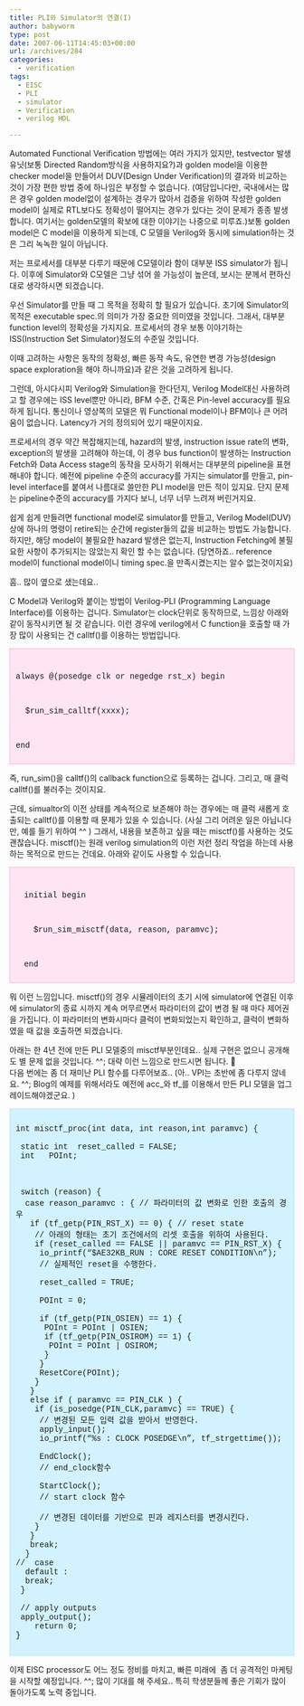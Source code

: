 ```yaml
---
title: PLI와 Simulator의 연결(I)
author: babyworm
type: post
date: 2007-06-11T14:45:03+00:00
url: /archives/284
categories:
  - verification
tags:
  - EISC
  - PLI
  - simulator
  - Verification
  - verilog HDL

---
```

Automated Functional Verification 방법에는 여러 가지가 있지만, testvector 발생 유닛(보통 Directed Random방식을 사용하지요?)과 golden model을 이용한 checker model을 만들어서 DUV(Design Under Verification)의 결과와 비교하는 것이 가장 편한 방법 중에 하나임은 부정할 수 없습니다. (여담입니다만, 국내에서는 많은 경우 golden model없이 설계하는 경우가 많아서 검증을 위하여 작성한 golden model이 실제로 RTL보다도 정확성이 떨어지는 경우가 있다는 것이 문제가 종종 발생합니다. 여기서는 golden모델의 확보에 대한 이야기는 나중으로 미루죠.)보통 golden model은 C model을 이용하게 되는데, C 모델을 Verilog와 동시에 simulation하는 것은 그리 녹녹한 일이 아닙니다. 

  


저는 프로세서를 대부분 다루기 때문에 C모델이라 함이 대부분 ISS simulator가 됩니다. 이후에 Simulator와 C모델은 그냥 섞어 쓸 가능성이 높은데, 보시는 분께서 편하신 대로 생각하시면 되겠습니다. 

  


우선 Simulator를 만들 때 그 목적을 정확히 할 필요가 있습니다. 초기에 Simulator의 목적은 executable spec.의 의미가 가장 중요한 의미였을 것입니다. 그래서, 대부분 function level의 정확성을 가지지요. 프로세서의 경우 보통 이야기하는 ISS(Instruction Set Simulator)정도의 수준일 것입니다. 

  


이때 고려하는 사항은 동작의 정확성, 빠른 동작 속도, 유연한 변경 가능성(design space exploration을 해야 하니까요)과 같은 것을 고려하게 됩니다. 

  


그런데, 아시다시피 Verilog와 Simulation을 한다던지, Verilog Model대신 사용하려고 할 경우에는 ISS level뿐만 아니라, BFM 수준, 간혹은 Pin-level accuracy를 필요하게 됩니다. 통신이나 영상쪽의 모델은 뭐 Functional model이나 BFM이나 큰 어려움이 없습니다. Latency가 거의 정의되어 있기 때문이지요. 

  


프로세서의 경우 약간 복잡해지는데, hazard의 발생, instruction issue rate의 변화, exception의 발생을 고려해야 하는데, 이 경우 bus function이 발생하는 Instruction Fetch와 Data Access stage의 동작을 모사하기 위해서는 대부분의 pipeline을 표현해내야 합니다. 예전에 pipeline 수준의 accuracy를 가지는 simulator를 만들고, pin-level interface를 붙여서 나름대로 쓸만한 PLI model을 만든 적이 있지요. 단지 문제는 pipeline수준의 accuracy를 가지다 보니, 너무 너무 느려져 버린거지요. 

  


쉽게 쉽게 만들려면 functional model로 simulator를 만들고, Verilog Model(DUV)상에 하나의 명령이 retire되는 순간에 register들의 값을 비교하는 방법도 가능합니다. 하지만, 해당 model이 불필요한 hazard 발생은 없는지, Instruction Fetching에 불필요한 사항이 추가되지는 않았는지 확인 할 수는 없습니다. (당연하죠.. reference model이 functional model이니 timing spec.을 만족시켰는지는 알수 없는것이지요) 

  


흠.. 많이 옆으로 샜는데요.. 

  


C Model과 Verilog와 붙이는 방법이 Verilog-PLI (Programming Language Interface)를 이용하는 겁니다. Simulator는 clock단위로 동작하므로, 느낌상 아래와 같이 동작시키면 될 것 같습니다. 이런 경우에 verilog에서 C function을 호출할 때 가장 많이 사용되는 건 calltf()를 이용하는 방법입니다. 

  


<DIV style="BORDER-RIGHT: #e38fbc 1px dotted; PADDING-RIGHT: 10px; BORDER-TOP: #e38fbc 1px dotted; PADDING-LEFT: 10px; PADDING-BOTTOM: 10px; BORDER-LEFT: #e38fbc 1px dotted; PADDING-TOP: 10px; BORDER-BOTTOM: #e38fbc 1px dotted; BACKGROUND-COLOR: #ffe4f4">
  <br /> 
  
  <P>
    <FONT face="'courier new',courier,monospace">always @(posedge clk or negedge rst_x) begin </FONT>
  </P>
  
  <br /> 
  
  <P>
    <FONT face="'courier new',courier,monospace">&nbsp; $run_sim_calltf(xxxx); </FONT>
  </P>
  
  <br /> 
  
  <P>
    <FONT face="'courier new',courier,monospace">end </FONT>
  </P>
</DIV>

  


즉, run_sim()을 calltf()의 callback function으로 등록하는 겁니다. 그리고, 매 클럭 calltf()를 불러주는 것이지요. 

  


근데, simualtor의 이전 상태를 계속적으로 보존해야 하는 경우에는 매 클럭 새롭게 호출되는 calltf()를 이용할 때 문제가 있을 수 있습니다. (사실 그리 어려운 일은 아닙니다만, 예를 들기 위하여 ^^ ) 그래서, 내용을 보존하고 싶을 때는 misctf()를 사용하는 것도 괜찮습니다. misctf()는 원래 verilog simulation의 이런 저런 정리 작업을 하는데 사용하는 목적으로 만드는 건데요. 아래와 같이도 사용할 수 있습니다. 

  


<DIV style="BORDER-RIGHT: #e38fbc 1px dotted; PADDING-RIGHT: 10px; BORDER-TOP: #e38fbc 1px dotted; PADDING-LEFT: 10px; PADDING-BOTTOM: 10px; BORDER-LEFT: #e38fbc 1px dotted; PADDING-TOP: 10px; BORDER-BOTTOM: #e38fbc 1px dotted; BACKGROUND-COLOR: #ffe4f4">
  <br /> 
  
  <P style="MARGIN-LEFT: 11pt">
    <FONT face="'courier new',courier,monospace">initial begin </FONT>
  </P>
  
  <br /> 
  
  <P style="MARGIN-LEFT: 11pt">
    <FONT face="'courier new',courier,monospace">&nbsp; $run_sim_misctf(data, reason, paramvc); </FONT>
  </P>
  
  <br /> 
  
  <P style="MARGIN-LEFT: 11pt">
    <FONT face="'courier new',courier,monospace">end </FONT>
  </P>
</DIV>

  


뭐 이런 느낌입니다. misctf()의 경우 시뮬레이터의 초기 시에 simulator에 연결된 이후에 simulator의 종료 시까지 계속 머무르면서 파라미터의 값이 변경 될 때 마다 제어권을 가집니다. 이 파라미터의 변화시마다 클럭이 변화되었는지 확인하고, 클럭이 변화하였을 때 값을 호출하면 되겠습니다. 

  


아래는 한 4년 전에 만든 PLI 모델중의 misctf부분인데요.. 실제 구현은 없으니 공개해도 별 문제 없을 것입니다. ^^; 대략 이런 느낌으로 만드시면 됩니다. 🙂  
다음 번에는 좀 더 재미난 PLI 함수를 다루어보죠.. (아.. VPI는 초반에 좀 다루지 않네요. ^^; Blog의 예제를 위해서라도 예전에 acc\_와 tf\_를 이용해서 만든 PLI 모델을 업그레이드해야겠군요. ) 

  


<DIV style="BORDER-RIGHT: #90e0ff 1px dotted; PADDING-RIGHT: 10px; BORDER-TOP: #90e0ff 1px dotted; PADDING-LEFT: 10px; PADDING-BOTTOM: 10px; BORDER-LEFT: #90e0ff 1px dotted; PADDING-TOP: 10px; BORDER-BOTTOM: #90e0ff 1px dotted; BACKGROUND-COLOR: #d2f2ff">
  <br /><FONT face="'courier new',courier,monospace">int misctf_proc(int data, int reason,int paramvc) {<br />&nbsp;<br />&nbsp;static int &nbsp;reset_called = FALSE;<br />&nbsp;int &nbsp; POInt;<br />&nbsp;<br />&nbsp;<br />&nbsp;<br />&nbsp;switch (reason) {<br />&nbsp; case reason_paramvc : { // 파라미터의 값 변화로 인한 호출의 경우 <br />&nbsp; &nbsp;if (tf_getp(PIN_RST_X) == 0) { // reset state<br />&nbsp; &nbsp; // 아래의 형태는 초기 조건에서의 리셋 호출을 위하여 사용된다. <br />&nbsp; &nbsp; if (reset_called == FALSE || paramvc == PIN_RST_X) {<br />&nbsp; &nbsp; &nbsp;io_printf(&#8220;$AE32KB_RUN : CORE RESET CONDITION\n&#8221;);<br />&nbsp; &nbsp; &nbsp;// 실제적인 reset을 수행한다. <br />&nbsp; &nbsp; &nbsp;<br />&nbsp; &nbsp; &nbsp;reset_called = TRUE;<br />&nbsp; &nbsp; &nbsp;<br />&nbsp; &nbsp; &nbsp;POInt = 0;<br />&nbsp; &nbsp; &nbsp;<br />&nbsp; &nbsp; &nbsp;if (tf_getp(PIN_OSIEN) == 1) {<br />&nbsp; &nbsp; &nbsp; POInt = POInt | OSIEN;<br />&nbsp; &nbsp; &nbsp; if (tf_getp(PIN_OSIROM) == 1) {<br />&nbsp; &nbsp; &nbsp; &nbsp;POInt = POInt | OSIROM;<br />&nbsp; &nbsp; &nbsp; }<br />&nbsp; &nbsp; &nbsp;}<br />&nbsp; &nbsp; &nbsp;ResetCore(POInt);<br />&nbsp; &nbsp; }<br />&nbsp; &nbsp;} <br />&nbsp; &nbsp;else if ( paramvc == PIN_CLK ) { &nbsp;<br />&nbsp; &nbsp; if (is_posedge(PIN_CLK,paramvc) == TRUE) {<br />&nbsp; &nbsp; &nbsp;// 변경된 모든 입력 값을 받아서 반영한다.&nbsp; <br />&nbsp; &nbsp; &nbsp;apply_input();<br />&nbsp; &nbsp; &nbsp;io_printf(&#8220;%s : CLOCK POSEDGE\n&#8221;, tf_strgettime());<br />&nbsp; &nbsp; &nbsp;<br />&nbsp; &nbsp; &nbsp;EndClock();<br />&nbsp; &nbsp; &nbsp;// end_clock함수<br />&nbsp; &nbsp; &nbsp;<br />&nbsp; &nbsp; &nbsp;StartClock(); <br />&nbsp; &nbsp; &nbsp;// start clock 함수<br />&nbsp; &nbsp; &nbsp;<br />&nbsp; &nbsp; &nbsp;// 변경된 데이터를 기반으로 핀과 레지스터를 변경시킨다. <br />&nbsp; &nbsp; }<br />&nbsp; &nbsp;}<br />&nbsp; &nbsp;break;<br />&nbsp; }<br />// &nbsp;case <br />&nbsp; default : <br />&nbsp; break;<br />&nbsp;}<br />&nbsp;<br />&nbsp;// apply outputs<br />&nbsp;apply_output();<br />&nbsp; &nbsp; return 0;<br />}<br /></FONT><br />
</DIV>

  
이제 EISC processor도 어느 정도 정비를 마치고, 빠른 미래에&nbsp; 좀 더 공격적인 마케팅을 시작할 예정입니다. ^^; 많이 기대를 해 주세요.. 특히 학생분들께 좋은 기회가 많이 돌아가도록 노력 중입니다.